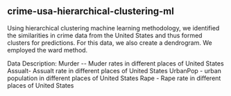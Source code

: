 ## crime-usa-hierarchical-clustering-ml

Using hierarchical clustering machine learning methodology, we identified the similarities in crime data from the United States and thus formed clusters for predictions. For this data, we also create a dendrogram. We employed the ward method.

Data Description:
Murder -- Muder rates in different places of United States
Assualt- Assualt rate in different places of United States
UrbanPop - urban population in different places of United States
Rape - Rape rate in different places of United States
